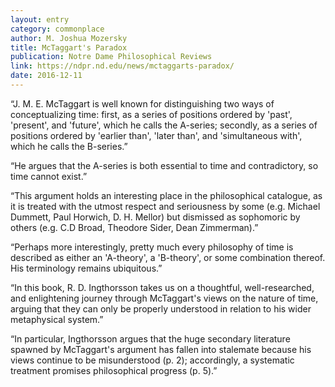 ```yaml
---
layout: entry
category: commonplace
author: M. Joshua Mozersky
title: McTaggart's Paradox 
publication: Notre Dame Philosophical Reviews
link: https://ndpr.nd.edu/news/mctaggarts-paradox/
date: 2016-12-11
---
```


“J. M. E. McTaggart is well known for distinguishing two ways of conceptualizing time: first, as a series of positions ordered by 'past', 'present', and 'future', which he calls the A-series; secondly, as a series of positions ordered by 'earlier than', 'later than', and 'simultaneous with', which he calls the B-series.”

“He argues that the A-series is both essential to time and contradictory, so time cannot exist.”

“This argument holds an interesting place in the philosophical catalogue, as it is treated with the utmost respect and seriousness by some (e.g. Michael Dummett, Paul Horwich, D. H. Mellor) but dismissed as sophomoric by others (e.g. C.D Broad, Theodore Sider, Dean Zimmerman).”

“Perhaps more interestingly, pretty much every philosophy of time is described as either an 'A-theory', a 'B-theory', or some combination thereof. His terminology remains ubiquitous.”

“In this book, R. D. Ingthorsson takes us on a thoughtful, well-researched, and enlightening journey through McTaggart's views on the nature of time, arguing that they can only be properly understood in relation to his wider metaphysical system.”

“In particular, Ingthorsson argues that the huge secondary literature spawned by McTaggart's argument has fallen into stalemate because his views continue to be misunderstood (p. 2); accordingly, a systematic treatment promises philosophical progress (p. 5).”

